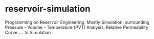 # reservoir-simulation
Programming on Reservoir Engineering. Mostly Simulation, surrounding Pressure - Volume - Temperature (PVT) Analysis, Relative Permeability Curve..... to Simulation
